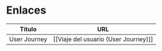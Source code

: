 # Enlaces

| Título       | URL                                    |
| ------------ | -------------------------------------- |
| User Journey | \[\[Viaje del usuario (User Journey)]] |
